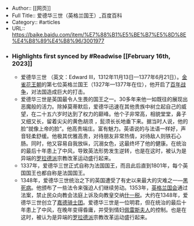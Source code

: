 - Author:: [[网页]]
- Full Title:: 爱德华三世（英格兰国王）_百度百科
- Category:: #articles
- URL:: https://baike.baidu.com/item/%E7%88%B1%E5%BE%B7%E5%8D%8E%E4%B8%89%E4%B8%96/3001977
- ### Highlights first synced by #Readwise [[February 16th, 2023]]
    - 爱德华三世 （英文：Edward III，1312年11月13日—1377年6月21日）。[金雀花王朝](/item/%E9%87%91%E9%9B%80%E8%8A%B1%E7%8E%8B%E6%9C%9D/2978942?fromModule=lemma_inlink)的第七位英格兰国王（1327年—1377年在位），他开启了[百年战争](/item/%E7%99%BE%E5%B9%B4%E6%88%98%E4%BA%89/45767?fromModule=lemma_inlink)，对法国造成巨大的打击。
    - 爱德华三世是英国最令人生畏的国王之一。30多年来他一如既往的展现出恶魔般的活力。除掉莫蒂默后，爱德华迅速在其他贵族中树立起自己的威望，在二十五六岁时达到了权力的巅峰。他个子非常高，相貌堂堂，鼻子又细又长，留着尖尖的黄色胡须 ，髭须长长地垂下来。据当时人说，他的脸“就像上帝的脸”。他高贵端庄。富有魅力。英语说的与法语一样好，声音轻柔舒缓。他极其优雅高贵，对待朋友非常热情，对待敌人则铁石心肠。同时，他又容易自我放纵，沉溺女色，这最终坏了他的健康。在统治的最后十年患上了中风，导致英法形势发生逆转，也是在这时，被认为是异端的[罗拉德派](/item/%E7%BD%97%E6%8B%89%E5%BE%B7%E6%B4%BE?fromModule=lemma_inlink)宗教改革运动盛行起来。
    - 1337年，爱德华三世正式自称为法国国王，而且此后直到1801年，每个英国国王也都自称是法国国王。
    - 1348年，爱德华三世统治之下的英国遭受了有史以来最大的灾难之一—[黑死病](/item/%E9%BB%91%E6%AD%BB%E7%97%85?fromModule=lemma_inlink)。他颁布了一些法令来强迫人们继续劳动。1353年，[英格兰](/item/%E8%8B%B1%E6%A0%BC%E5%85%B0?fromModule=lemma_inlink)[国会](/item/%E5%9B%BD%E4%BC%9A/1049198?fromModule=lemma_inlink)通过法案，禁止民众向教会法庭上诉及向教皇交纳[什一税](/item/%E4%BB%80%E4%B8%80%E7%A8%8E?fromModule=lemma_inlink)。大约在1348年，爱德华三世创立了[嘉德骑士团](/item/%E5%98%89%E5%BE%B7%E9%AA%91%E5%A3%AB%E5%9B%A2/10846951?fromModule=lemma_inlink)。爱德华三世是一位明君，但在统治的最后十年患上了中风，在晚年变得昏庸，并受到情妇[佩雷斯夫人](/item/%E4%BD%A9%E9%9B%B7%E6%96%AF%E5%A4%AB%E4%BA%BA/19751983?fromModule=lemma_inlink)的控制。也是在这时，被认为是异端的[罗拉德派](/item/%E7%BD%97%E6%8B%89%E5%BE%B7%E6%B4%BE?fromModule=lemma_inlink)宗教改革运动盛行起来。
